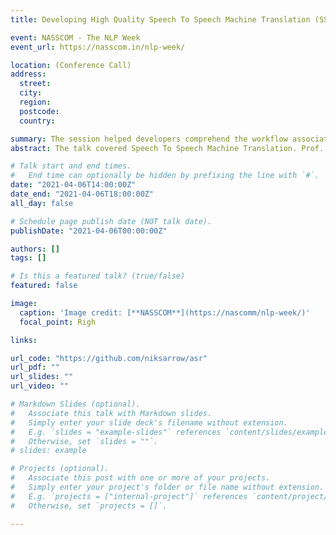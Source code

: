 ```yaml
---
title: Developing High Quality Speech To Speech Machine Translation (SSMT)

event: NASSCOM - The NLP Week
event_url: https://nasscom.in/nlp-week/

location: (Conference Call)
address:
  street: 
  city: 
  region: 
  postcode: 
  country: 

summary: The session helped developers comprehend the workflow associated with the development of Speech to Speech Machine Translation models. 
abstract: The talk covered Speech To Speech Machine Translation. Prof. Pushpak Bhattacharyya and Prof. Preethi Jyothi (from IIT Bombay) pioneered the session with a talk on MT and (ASR + TTS) respectively. Jyotsana Khatri, Vineet Bhatt and Nikhil Saini demonstrated Machine Translation, Text To Speech and Automatic Speech Recognition systems with the help of a code walkthrough on Google Colab notebooks. The three components led to the formation of a complete SSMT pipeline for English to Hindi and English to Marathi language translations. 

# Talk start and end times.
#   End time can optionally be hidden by prefixing the line with `#`.
date: "2021-04-06T14:00:00Z"
date_end: "2021-04-06T18:00:00Z"
all_day: false

# Schedule page publish date (NOT talk date).
publishDate: "2021-04-06T00:00:00Z"

authors: []
tags: []

# Is this a featured talk? (true/false)
featured: false

image:
  caption: 'Image credit: [**NASSCOM**](https://nascomm/nlp-week/)'
  focal_point: Righ

links:

url_code: "https://github.com/niksarrow/asr"
url_pdf: ""
url_slides: ""
url_video: ""

# Markdown Slides (optional).
#   Associate this talk with Markdown slides.
#   Simply enter your slide deck's filename without extension.
#   E.g. `slides = "example-slides"` references `content/slides/example-slides.md`.
#   Otherwise, set `slides = ""`.
# slides: example

# Projects (optional).
#   Associate this post with one or more of your projects.
#   Simply enter your project's folder or file name without extension.
#   E.g. `projects = ["internal-project"]` references `content/project/deep-learning/index.md`.
#   Otherwise, set `projects = []`.

---
```

